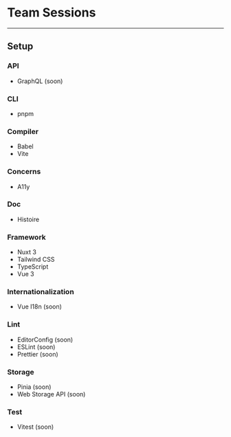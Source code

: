 # Team Sessions

---

## Setup

### API
- GraphQL (soon)

### CLI
- pnpm

### Compiler
- Babel
- Vite

### Concerns
- A11y

### Doc
- Histoire

### Framework
- Nuxt 3
- Tailwind CSS
- TypeScript
- Vue 3

### Internationalization
- Vue I18n (soon)

### Lint
- EditorConfig (soon)
- ESLint (soon)
- Prettier (soon)

### Storage
- Pinia (soon)
- Web Storage API (soon)

### Test
- Vitest (soon)
